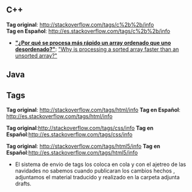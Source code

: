 ## C++

**Tag original**: http://stackoverflow.com/tags/c%2b%2b/info  
**Tag en Español**: http://es.stackoverflow.com/tags/c%2b%2b/info  

 - **["¿Por qué se procesa más rápido un array ordenado que uno desordenado?"](http://es.stackoverflow.com/questions/146/por-qu%C3%A9-se-procesa-m%C3%A1s-r%C3%A1pido-un-array-ordenado-que-uno-desordenado)**: ["Why is processing a sorted array faster than an unsorted array?"](http://stackoverflow.com/questions/11227809/why-is-processing-a-sorted-array-faster-than-an-unsorted-array)

## Java

## Tags 

**Tag original**: http://stackoverflow.com/tags/html/info
**Tag en Español**: http://es.stackoverflow.com/tags/html/info

**Tag original**:http://stackoverflow.com/tags/css/info
**Tag en Español**:http://es.stackoverflow.com/tags/css/info

**Tag original**: http://stackoverflow.com/tags/html5/info
**Tag en Español**:http://es.stackoverflow.com/tags/html5/info

- El sistema de envio de tags los coloca en cola y con el ajetreo de las navidades no sabemos cuando publicaran los cambios hechos , adjuntamos el material traducido y realizado en la carpeta adjunta drafts.
